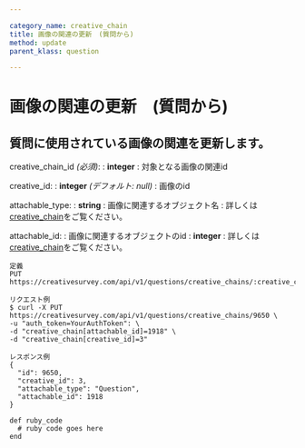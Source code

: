```yaml
---

category_name: creative_chain
title: 画像の関連の更新　(質問から)
method: update
parent_klass: question

---
```


# 画像の関連の更新　(質問から)

## 質問に使用されている画像の関連を更新します。

creative_chain_id _(必須)_:
: __integer__
: 対象となる画像の関連id

creative_id:
: __integer__ _(デフォルト: null)_
: 画像のid

attachable_type:
: __string__
: 画像に関連するオブジェクト名
: 詳しくは[creative_chain](#creative_chain)をご覧ください。

attachable_id:
: 画像に関連するオブジェクトのid
: __integer__
: 詳しくは[creative_chain](#creative_chain)をご覧ください。

~~~
定義
PUT https://creativesurvey.com/api/v1/questions/creative_chains/:creative_chain_id

リクエスト例
$ curl -X PUT https://creativesurvey.com/api/v1/questions/creative_chains/9650 \
-u "auth_token=YourAuthToken": \
-d "creative_chain[attachable_id]=1918" \
-d "creative_chain[creative_id]=3"

レスポンス例
{
  "id": 9650,
  "creative_id": 3,
  "attachable_type": "Question",
  "attachable_id": 1918
}

~~~

 
~~~
def ruby_code
  # ruby code goes here
end
~~~

　
　
